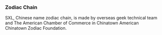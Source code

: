 ### Zodiac Chain
SXL, Chinese name zodiac chain, is made by overseas geek technical team and The American Chamber of Commerce in Chinatown American Chinatown Zodiac Foundation.
